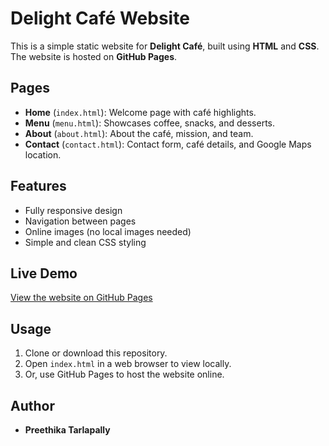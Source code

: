 # Delight Café Website

This is a simple static website for **Delight Café**, built using **HTML** and **CSS**. The website is hosted on **GitHub Pages**.

## Pages

- **Home** (`index.html`): Welcome page with café highlights.
- **Menu** (`menu.html`): Showcases coffee, snacks, and desserts.
- **About** (`about.html`): About the café, mission, and team.
- **Contact** (`contact.html`): Contact form, café details, and Google Maps location.

## Features

- Fully responsive design
- Navigation between pages
- Online images (no local images needed)
- Simple and clean CSS styling

## Live Demo

[View the website on GitHub Pages](https://preethika65.github.io/delight-cafe/)

## Usage

1. Clone or download this repository.
2. Open `index.html` in a web browser to view locally.
3. Or, use GitHub Pages to host the website online.

## Author

- **Preethika Tarlapally**
